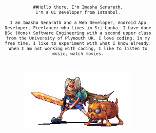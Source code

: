 <p align="center">
  <br>
  <br>
  <br>
  <samp>
    ##Hello there. I'm <a href="https://imasha.xyz">Imasha Senarath</a>.<br> 
    I'm a UI Developer from Istanbul.<br><br>
    I am Imasha Senarath and a Web Developer, Android App Developer, Freelancer who lives in Sri Lanka. I have done BSc (Hons) Software Engineering with a second upper class from the University of Plymouth UK. I love coding. In my free time, I like to experiment with what I know already. When I am not working with coding, I like to listen to music, watch movies.
  </samp>
  <br>
  <br>
  <br>
  <br>
  <img src="https://github.com/selimdoyranli/selimdoyranli/blob/master/preview.gif" width="350" />
</p>
